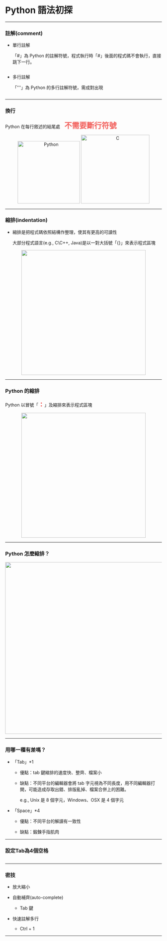 # Python 語法初探 #

---

### 註解(comment) ###

* 單行註解

    「#」為 Python 的註解符號，程式執行時「#」後面的程式碼不會執行，直接跳下一行。

<center>
<img src="https://i.imgur.com/O8ieGsW.png" title="" alt=""/>
</center>


* 多行註解

    「'''」為 Python 的多行註解符號，需成對出現

<center>
<img src="https://i.imgur.com/OoT7Yy5.png" title="" alt=""/>
</center>

---

### 換行 ###

Python 在每行敘述的結尾處　<font size=5 color=f2635f><b>不需要斷行符號</b></font>

<center>
<img src="https://i.imgur.com/kKegDZx.png" title="Python" alt="Python" width="200"/>

<img src="https://i.imgur.com/s2KOPLj.png" title="C" alt="C" width="220"/>

</center>

---

### 縮排(indentation) ###

* 縮排是把程式碼依照結構作整理，使其有更高的可讀性
    
    大部分程式語言(e.g., C\C++, Java)是以一對大括號「{}」來表示程式區塊

<center>
<img src="https://i.imgur.com/y87OlDy.png" title="" alt="" width="400"/>
</center>


---


### Python 的縮排 ###

Python 以冒號「<font size=5 color=f2635f><b> : </b></font>」及縮排來表示程式區塊
    

<center>
<img src="https://i.imgur.com/y6wGMVg.png" title="" alt="" width="400"/>
</center>


---

### Python 怎麼縮排？ ###


<center>
<img src="https://i.imgur.com/M1Cgz5p.png" title="" alt="" width="550"/>
</center>


---

### 用哪一種有差嗎？ ###

* 「Tab」*1

    - 優點：tab 鍵縮排的速度快、整齊、檔案小

    -  缺點：不同平台的編輯器會將 tab 字元視為不同長度，用不同編輯器打開，可能造成存取出錯、排版亂掉、檔案合併上的困難。
    
        e.g., Unix 是 8 個字元，Windows、OSX 是 4 個字元


* 「Space」*4
    
    - 優點：不同平台的解讀有一致性

    - 缺點：鍛鍊手指肌肉
    


---

### 設定Tab為4個空格 ###


<center>
<img src="https://i.imgur.com/1lFXkyD.png" title="" alt="" width=""/>
</center>


---

### 密技 ###

* 放大縮小

* 自動補齊(auto-complete)

    - Tab 鍵

* 快速註解多行

    
    - Ctrl + 1
    

---



